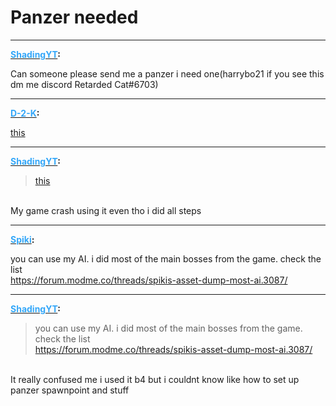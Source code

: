 # Panzer needed


---
<strong><span style="text-decoration: underline"><span style="color:#34a7f9;">ShadingYT</span></span>:</strong>

<p>Can someone please send me a panzer i need one(harrybo21 if you see this dm me discord Retarded Cat#6703)</p>

---
<strong><span style="text-decoration: underline"><span style="color:#34a7f9;">D-2-K</span></span>:</strong>

<p><a href="https://www.devraw.net/">this</a></p>

---
<strong><span style="text-decoration: underline"><span style="color:#34a7f9;">ShadingYT</span></span>:</strong>

<p><blockquote><a href="https://www.devraw.net/">this</a><br /></blockquote><br />My game crash using it even tho i did all steps</p>

---
<strong><span style="text-decoration: underline"><span style="color:#34a7f9;">Spiki</span></span>:</strong>

<p>you can use my AI. i did most of the main bosses from the game. check the list<br /><a href="https://forum.modme.co/threads/spikis-asset-dump-most-ai.3087/">https://forum.modme.co/threads/spikis-asset-dump-most-ai.3087/</a></p>

---
<strong><span style="text-decoration: underline"><span style="color:#34a7f9;">ShadingYT</span></span>:</strong>

<p><blockquote>you can use my AI. i did most of the main bosses from the game. check the list<br /><a href="https://forum.modme.co/threads/spikis-asset-dump-most-ai.3087/">https://forum.modme.co/threads/spikis-asset-dump-most-ai.3087/</a><br /></blockquote><br />It really confused me i used it b4 but i couldnt know like how to set up panzer spawnpoint and stuff</p>
